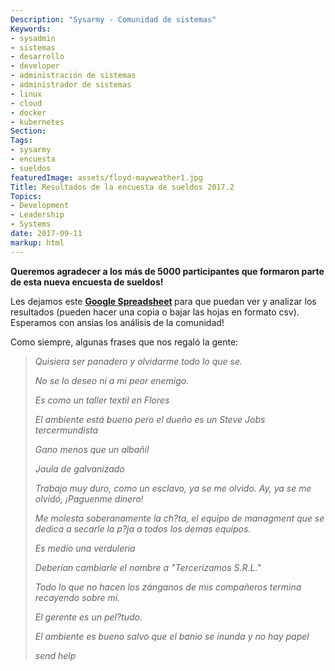 ```yaml
---
Description: "Sysarmy - Comunidad de sistemas"
Keywords:
- sysadmin 
- sistemas
- desarrollo
- developer
- administración de sistemas
- administrador de sistemas
- linux
- cloud
- docker
- kubernetes
Section: 
Tags:
- sysarmy
- encuesta
- sueldos
featuredImage: assets/floyd-mayweather1.jpg
Title: Resultados de la encuesta de sueldos 2017.2
Topics:
- Development
- Leadership
- Systems
date: 2017-09-11
markup: html
---
```


<p><strong>Queremos agradecer a los más de 5000 participantes que formaron parte de esta nueva encuesta de sueldos!</strong></p>
<p>Les dejamos este <strong><a href="https://goo.gl/CGZjhp" target="_blank" rel="noopener">Google Spreadsheet</a> </strong>para que puedan ver y analizar los resultados (pueden hacer una copia o bajar las hojas en formato csv). Esperamos con ansias los análisis de la comunidad!</p>
<p>Como siempre, algunas frases que nos regaló la gente:</p>
<blockquote><p><em>Quisiera ser panadero y olvidarme todo lo que se.</em></p>
<p><em>No se lo deseo ni a mi peor enemigo.</em></p>
<p><em>Es como un taller textil en Flores</em></p>
<p><em>El ambiente está bueno pero el dueño es un Steve Jobs tercermundista</em></p>
<p><em>Gano menos que un albañil</em></p>
<p><em>Jaula de galvanizado</em></p>
<p><em>Trabajo muy duro, como un esclavo, ya se me olvido. Ay, ya se me olvidó, ¡Paguenme dinero!</em></p>
<p><em>Me molesta soberanamente la ch?ta, el equipo de managment que se dedica a secarle la p?ja a todos los demas equipos.</em></p>
<p><em>Es medio una verduleria</em></p>
<p><em>Deberían cambiarle el nombre a "Tercerizamos S.R.L."</em></p>
<p><em>Todo lo que no hacen los zánganos de mis compañeros termina recayendo sobre mí.</em></p>
<p><em>El gerente es un pel?tudo.</em></p>
<p><em>El ambiente es bueno salvo que el banio se inunda y no hay papel</em></p>
<p><em>send help</em></p></blockquote>
